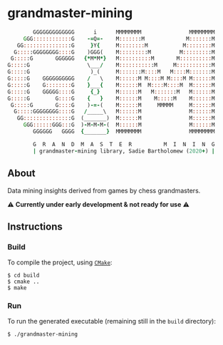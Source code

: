 # grandmaster-mining

```fortran
        GGGGGGGGGGGGG      i      MMMMMMMM               MMMMMMMM
     GGG::::::::::::G    -=Q=-    M:::::::M             M:::::::M
   GG:::::::::::::::G     }Y{     M::::::::M           M::::::::M
  G:::::GGGGGGGG::::G    )GGG(    M:::::::::M         M:::::::::M
 G:::::G       GGGGGG   {*M*M*}   M::::::::::M       M::::::::::M
G:::::G                  \___/    M:::::::::::M     M:::::::::::M
G:::::G                   )_(     M:::::::M::::M   M::::M:::::::M
G:::::G    GGGGGGGGGG    /   \    M::::::M M::::M M::::M M::::::M
G:::::G    G::::::::G    }___{    M::::::M  M::::M::::M  M::::::M
G:::::G    GGGGG::::G     {_}     M::::::M   M:::::::M   M::::::M
G:::::G        G::::G    {   }    M::::::M    M:::::M    M::::::M
 G:::::G       G::::G    )-=-(    M::::::M     MMMMM     M::::::M
  G:::::GGGGGGGG::::G   /_____\   M::::::M               M::::::M
   GG:::::::::::::::G  (_______)  M::::::M               M::::::M
     GGG::::::GGG:::G  )-M-M-M-(  M::::::M               M::::::M
        GGGGGG   GGGG  {_______}  MMMMMMMM               MMMMMMMM

        G  R  A  N  D  M  A  S  T  E  R          M  I  N  I  N  G
        | grandmaster-mining library, Sadie Bartholomew (2020+) |
```


## About

Data mining insights derived from games by chess grandmasters.

:warning: **Currently under early development & not ready for use** :warning:


## Instructions

### Build

To compile the project, using [``CMake``](https://cmake.org/):

```console
$ cd build
$ cmake ..
$ make
```


### Run

To run the generated executable (remaining still in the ``build`` directory):

```console
$ ./grandmaster-mining
```
